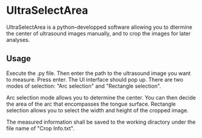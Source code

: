 # UltraSelectArea
UltraSelectArea is a python–developped software allowing you to dtermine the center of ultrasound images manually, and to crop the images for later analyses.

## Usage
Execute the .py file. Then enter the path to the ultrasound image you want to measure. Press enter. The UI interface should pop up.
There are two modes of selection: "Arc selection" and "Rectangle selection".

Arc selection mode allows you to determine the center. You can then decide the area of the arc that encompasses the tongue surface.
Rectangle selection allows you to select the width and height of the cropped image.

The measured information shall be saved to the working diractory under the file name of "Crop Info.txt".
